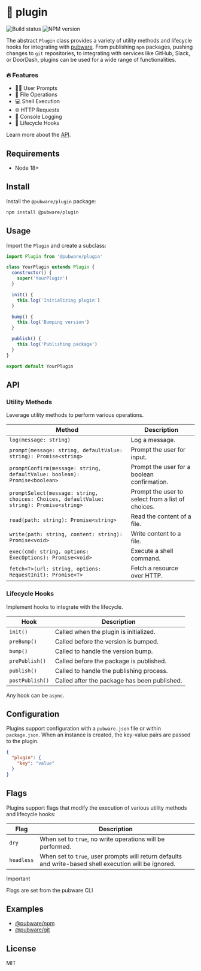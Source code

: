 # 🔌 plugin

<div>
  <img src="https://img.shields.io/github/actions/workflow/status/pubware/plugin/ci.yml" alt="Build status" />
  <img src="https://img.shields.io/npm/v/@pubware/plugin" alt="NPM version" />
</div>

The abstract `Plugin` class provides a variety of utility methods and lifecycle hooks for integrating with [pubware](https://github.com/pubware/pubware). From publishing `npm` packages, pushing changes to `git` repositories, to integrating with services like GitHub, Slack, or DoorDash, plugins can be used for a wide range of functionalities.

### 🔥 Features

- 🙋‍♀️ User Prompts
- 📂 File Operations
- 💻 Shell Execution
- 🌐 HTTP Requests
- 📝 Console Logging
- 🔄 Lifecycle Hooks

Learn more about the [API](#api).

## Requirements

- Node 18+

## Install

Install the `@pubware/plugin` package:

```bash
npm install @pubware/plugin
```

## Usage

Import the `Plugin` and create a subclass:

```js
import Plugin from '@pubware/plugin'

class YourPlugin extends Plugin {
  constructor() {
    super('YourPlugin')
  }

  init() {
    this.log('Initializing plugin')
  }

  bump() {
    this.log('Bumping version')
  }

  publish() {
    this.log('Publishing package')
  }
}

export default YourPlugin
```

## API

### Utility Methods

Leverage utility methods to perform various operations.

| Method                                                                                   | Description                                       |
| ---------------------------------------------------------------------------------------- | ------------------------------------------------- |
| `log(message: string)`                                                                   | Log a message.                                    |
| `prompt(message: string, defaultValue: string): Promise<string>`                         | Prompt the user for input.                        |
| `promptConfirm(message: string, defaultValue: boolean): Promise<boolean>`                | Prompt the user for a boolean confirmation.       |
| `promptSelect(message: string, choices: Choices, defaultValue: string): Promise<string>` | Prompt the user to select from a list of choices. |
| `read(path: string): Promise<string>`                                                    | Read the content of a file.                       |
| `write(path: string, content: string): Promise<void>`                                    | Write content to a file.                          |
| `exec(cmd: string, options: ExecOptions): Promise<void>`                                 | Execute a shell command.                          |
| `fetch<T>(url: string, options: RequestInit): Promise<T>`                                | Fetch a resource over HTTP.                       |

### Lifecycle Hooks

Implement hooks to integrate with the lifecycle.

| Hook            | Description                                  |
| --------------- | -------------------------------------------- |
| `init()`        | Called when the plugin is initialized.       |
| `preBump()`     | Called before the version is bumped.         |
| `bump()`        | Called to handle the version bump.           |
| `prePublish()`  | Called before the package is published.      |
| `publish()`     | Called to handle the publishing process.     |
| `postPublish()` | Called after the package has been published. |

Any hook can be `async`.

## Configuration

Plugins support configuration with a `pubware.json` file or within `package.json`. When an instance is created, the key-value pairs are passed to the plugin.

```json
{
  "plugin": {
    "key": "value"
  }
}
```

## Flags

Plugins support flags that modify the execution of various utility methods and lifecycle hooks:

| Flag       | Description                                                                                            |
| ---------- | ------------------------------------------------------------------------------------------------------ |
| `dry`      | When set to `true`, no write operations will be performed.                                             |
| `headless` | When set to `true`, user prompts will return defaults and write-based shell execution will be ignored. |

> [!IMPORTANT]
> Flags are set from the pubware CLI

## Examples

- [@pubware/npm](https://github.com/pubware/npm)
- [@pubware/git](https://github.com/pubware/git)

## License

MIT
